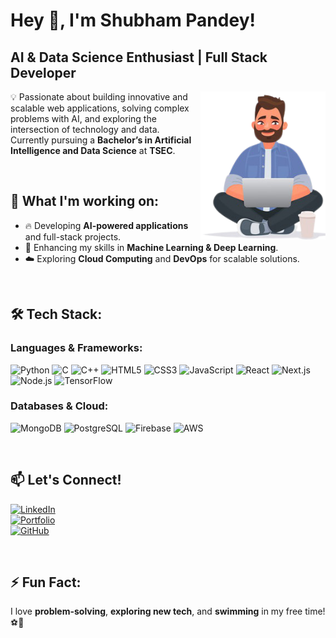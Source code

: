 # **Hey 👋, I'm Shubham Pandey!**

## **AI & Data Science Enthusiast | Full Stack Developer**

<div align="right">
 <img src="https://raw.githubusercontent.com/shubhampandey78/shubhampandey78/main/Final.png" alt="coding" align="right" width="200">
</div>


💡 Passionate about building innovative and scalable web applications, solving complex problems with AI, and exploring the intersection of technology and data.  
Currently pursuing a **Bachelor’s in Artificial Intelligence and Data Science** at **TSEC**.

<br>



## 🚀 **What I'm working on:**
- 🔥 Developing **AI-powered applications** and full-stack projects.
- 🧠 Enhancing my skills in **Machine Learning & Deep Learning**.
- ☁️ Exploring **Cloud Computing** and **DevOps** for scalable solutions.

<br>

## 🛠 **Tech Stack:**

### **Languages & Frameworks:**
![Python](https://img.shields.io/badge/Python-3776AB?style=for-the-badge&logo=python&logoColor=white)
![C](https://img.shields.io/badge/C-00599C?style=for-the-badge&logo=c&logoColor=white)
![C++](https://img.shields.io/badge/C++-00599C?style=for-the-badge&logo=c%2B%2B&logoColor=white)
![HTML5](https://img.shields.io/badge/HTML5-E34F26?style=for-the-badge&logo=html5&logoColor=white)
![CSS3](https://img.shields.io/badge/CSS3-1572B6?style=for-the-badge&logo=css3&logoColor=white)
![JavaScript](https://img.shields.io/badge/JavaScript-F7DF1E?style=for-the-badge&logo=javascript&logoColor=black) 
![React](https://img.shields.io/badge/React-20232A?style=for-the-badge&logo=react&logoColor=61DAFB)
![Next.js](https://img.shields.io/badge/Next.js-000000?style=for-the-badge&logo=nextdotjs&logoColor=white)
![Node.js](https://img.shields.io/badge/Node.js-339933?style=for-the-badge&logo=nodedotjs&logoColor=white)
![TensorFlow](https://img.shields.io/badge/TensorFlow-FF6F00?style=for-the-badge&logo=tensorflow&logoColor=white) 

### **Databases & Cloud:**
![MongoDB](https://img.shields.io/badge/MongoDB-47A248?style=for-the-badge&logo=mongodb&logoColor=white)
![PostgreSQL](https://img.shields.io/badge/PostgreSQL-316192?style=for-the-badge&logo=postgresql&logoColor=white)
![Firebase](https://img.shields.io/badge/Firebase-FFCA28?style=for-the-badge&logo=firebase&logoColor=black)
![AWS](https://img.shields.io/badge/AWS-232F3E?style=for-the-badge&logo=amazonaws&logoColor=white)

<br>

## 📫 **Let's Connect!**  
[![LinkedIn](https://img.shields.io/badge/LinkedIn-0A66C2?style=for-the-badge&logo=linkedin&logoColor=white)](https://www.linkedin.com/in/shubham-pandey-840ba324b/)  
[![Portfolio](https://img.shields.io/badge/Portfolio-FF5722?style=for-the-badge&logo=react&logoColor=white)](https://yourportfolio.com)  
[![GitHub](https://img.shields.io/badge/GitHub-181717?style=for-the-badge&logo=github&logoColor=white)](https://github.com/shubhampandey78)  

<br>

## ⚡ **Fun Fact:**
I love **problem-solving**, **exploring new tech**, and **swimming** in my free time! ⚽🚀
